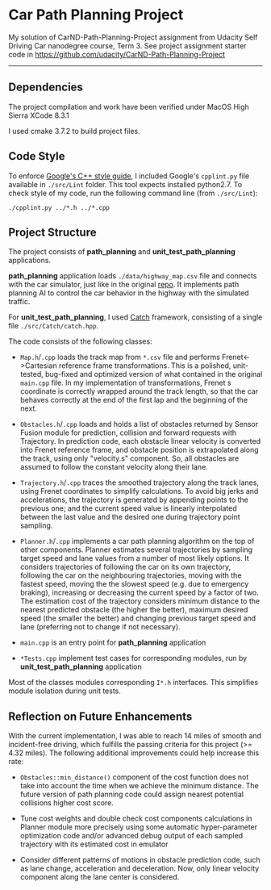 # Car Path Planning Project

My solution of CarND-Path-Planning-Project assignment from Udacity Self Driving Car nanodegree course, Term 3. See project assignment starter code in https://github.com/udacity/CarND-Path-Planning-Project

---

## Dependencies

The project compilation and work have been verified under MacOS High Sierra XCode 8.3.1 

I used cmake 3.7.2 to build project files.

## Code Style

To enforce [Google's C++ style guide](https://google.github.io/styleguide/cppguide.html), I included Google's `cpplint.py` file available in `./src/Lint` folder. This tool expects installed python2.7. To check style of my code, run the following command line (from `./src/Lint`):

```
./cpplint.py ../*.h ../*.cpp
```

## Project Structure

The project consists of **path_planning** and **unit_test_path_planning** applications.

**path_planning** application loads `./data/highway_map.csv` file and connects with the car simulator, just like in the original [repo](https://github.com/udacity/CarND-Unscented-Kalman-Filter-Project). It implements path planning AI to control the car behavior in the highway with the simulated traffic. 

For **unit_test_path_planning**, I used [Catch](https://github.com/philsquared/Catch) framework, consisting of a single file `./src/Catch/catch.hpp`.

The code consists of the following classes:
* `Map.h`/`.cpp` loads the track map from `*.csv` file and performs Frenet<->Cartesian reference frame transformations. This is a polished, unit-tested, bug-fixed and optimized version of what contained in the original `main.cpp` file. In my implementation of transformations, Frenet s coordinate is correctly wrapped around the track length, so that the car behaves correctly at the end of the first lap and the beginning of the next.

* `Obstacles.h`/`.cpp` loads and holds a list of obstacles returned by Sensor Fusion module for prediction, collision and forward requests with Trajectory. In prediction code, each obstacle linear velocity is converted into Frenet reference frame, and obstacle position is extrapolated along the track, using only "velocity.s" component. So, all obstacles are assumed to follow the constant velocity along their lane.

* `Trajectory.h`/`.cpp` traces the smoothed trajectory along the track lanes, using Frenet coordinates to simplify calculations. To avoid big jerks and accelerations, the trajectory is generated by appending points to the previous one; and the current speed value is linearly interpolated between the last value and the desired one during trajectory point sampling.

* `Planner.h`/`.cpp` implements a car path planning algorithm on the top of other components. Planner estimates several trajectories by sampling target speed and lane values from a number of most likely options. It considers trajectories of following the car on its own trajectory, following the car on the neighbouring trajectories, moving with the fastest speed, moving the the slowest speed (e.g. due to emergency braking), increasing or decreasing the current speed by a factor of two. The estimation cost of the trajectory considers  minimum distance to the nearest predicted obstacle (the higher the better), maximum desired speed (the smaller the better) and changing previous target speed and lane (preferring not to change if not necessary).

* `main.cpp` is an entry point for **path_planning** application

* `*Tests.cpp` implement test cases for corresponding modules, run by **unit_test_path_planning** application

Most of the classes modules corresponding `I*.h` interfaces. This simplifies module isolation during unit tests.

## Reflection on Future Enhancements

With the current implementation, I was able to reach 14 miles of smooth and incident-free driving, which fulfills the passing criteria for this project (>= 4.32 miles). The following additional improvements could help increase this rate:

* `Obstacles::min_distance()` component of the cost function does not take into account the time when we achieve the minimum distance. The future version of path planning code could assign nearest potential collisions higher cost score.

* Tune cost weights and double check cost components calculations in Planner module more precisely using some automatic hyper-parameter optimization code and/or advanced debug output of each sampled trajectory with its estimated cost in emulator

* Consider different patterns of motions in obstacle prediction code, such as lane change, acceleration and deceleration. Now, only linear velocity component along the lane center is considered.

